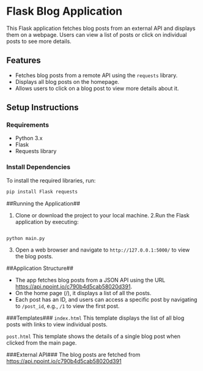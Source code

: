 # Flask Blog Application

This Flask application fetches blog posts from an external API and displays them on a webpage. Users can view a list of posts or click on individual posts to see more details.

## Features
- Fetches blog posts from a remote API using the `requests` library.
- Displays all blog posts on the homepage.
- Allows users to click on a blog post to view more details about it.

## Setup Instructions

### Requirements
- Python 3.x
- Flask
- Requests library

### Install Dependencies
To install the required libraries, run:
  ```bash
  pip install Flask requests
  ```

##Running the Application##
1. Clone or download the project to your local machine.
2.Run the Flask application by executing:
  ```bash

  python main.py
  ```
3. Open a web browser and navigate to `http://127.0.0.1:5000/` to view the blog posts.
   
##Application Structure##
- The app fetches blog posts from a JSON API using the URL https://api.npoint.io/c790b4d5cab58020d391.
- On the home page (/), it displays a list of all the posts.
- Each post has an ID, and users can access a specific post by navigating to `/post_id`, e.g., `/1` to view the first post.

###Templates###
`index.html`
This template displays the list of all blog posts with links to view individual posts.

`post.html`
This template shows the details of a single blog post when clicked from the main page.

###External API###
The blog posts are fetched from https://api.npoint.io/c790b4d5cab58020d391
